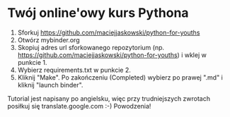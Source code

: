 # Twój online'owy kurs Pythona 
 
 1. Sforkuj https://github.com/maciejjaskowski/python-for-youths
 1. Otwórz mybinder.org
 1. Skopiuj adres url sforkowanego repozytorium (np. https://github.com/maciejjaskowski/python-for-youths) i wklej w punkcie 1.
 1. Wybierz requirements.txt w punkcie 2.
 1. Kliknij "Make". Po zakończeniu (Completed) wybierz po prawej ".md" i kliknij "launch binder".

 Tutorial jest napisany po angielsku, więc przy trudniejszych zwrotach posiłkuj się translate.google.com :-) Powodzenia!

